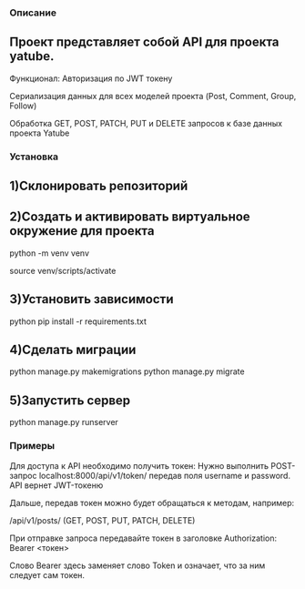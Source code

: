 ### Описание
## Проект представляет собой API для проекта yatube.

Функционал: Авторизация по JWT токену

Сериализация данных для всех моделей проекта (Post, Comment, Group, Follow)

Обработка GET, POST, PATCH, PUT и DELETE запросов к базе данных проекта Yatube

### Установка
## 1)Склонировать репозиторий
## 2)Создать и активировать виртуальное окружение для проекта
python -m venv venv

source venv/scripts/activate

## 3)Установить зависимости
python pip install -r requirements.txt

## 4)Сделать миграции
python manage.py makemigrations python manage.py migrate

## 5)Запустить сервер
python manage.py runserver

### Примеры
Для доступа к API необходимо получить токен: Нужно выполнить POST-запрос localhost:8000/api/v1/token/ передав поля username и password. API вернет JWT-токеню

Дальше, передав токен можно будет обращаться к методам, например:

/api/v1/posts/ (GET, POST, PUT, PATCH, DELETE)

При отправке запроса передавайте токен в заголовке Authorization: Bearer <токен>

Слово Bearer здесь заменяет слово Token и означает, что за ним следует сам токен.
